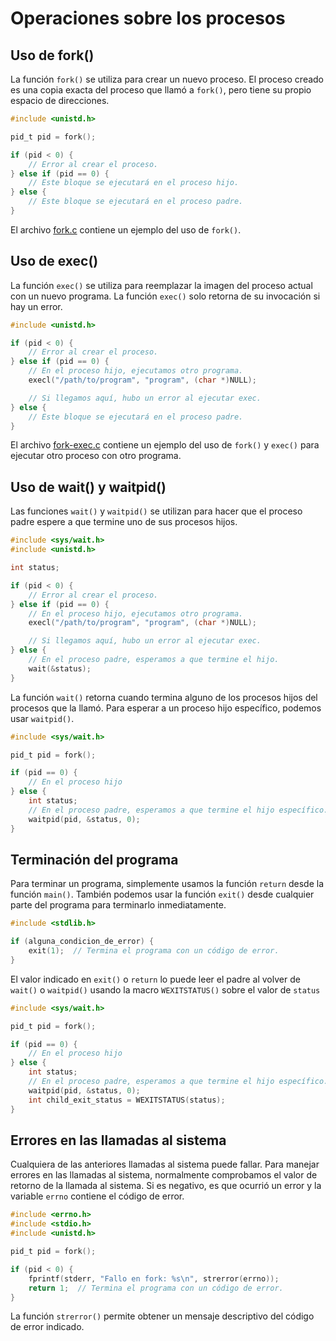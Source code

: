 # Operaciones sobre los procesos

## Uso de fork()

La función `fork()` se utiliza para crear un nuevo proceso.
El proceso creado es una copia exacta del proceso que llamó a `fork()`, pero tiene su propio espacio de direcciones.

```c
#include <unistd.h>

pid_t pid = fork();

if (pid < 0) {
    // Error al crear el proceso.
} else if (pid == 0) {
    // Este bloque se ejecutará en el proceso hijo.
} else {
    // Este bloque se ejecutará en el proceso padre.
}
```

El archivo [fork.c](fork.c) contiene un ejemplo del uso de `fork()`. 

## Uso de exec()

La función `exec()` se utiliza para reemplazar la imagen del proceso actual con un nuevo programa.
La función `exec()` solo retorna de su invocación si hay un error.

```c
#include <unistd.h>

if (pid < 0) {
    // Error al crear el proceso.
} else if (pid == 0) {
    // En el proceso hijo, ejecutamos otro programa.
    execl("/path/to/program", "program", (char *)NULL);

    // Si llegamos aquí, hubo un error al ejecutar exec.
} else {
    // Este bloque se ejecutará en el proceso padre.
}
```

El archivo [fork-exec.c](fork-exec.c) contiene un ejemplo del uso de `fork()` y `exec()` para ejecutar otro proceso con otro programa. 

## Uso de wait() y waitpid()

Las funciones `wait()` y `waitpid()` se utilizan para hacer que el proceso padre espere a que termine uno de sus procesos hijos.

```c
#include <sys/wait.h>
#include <unistd.h>

int status;

if (pid < 0) {
    // Error al crear el proceso.
} else if (pid == 0) {
    // En el proceso hijo, ejecutamos otro programa.
    execl("/path/to/program", "program", (char *)NULL);

    // Si llegamos aquí, hubo un error al ejecutar exec.
} else {
    // En el proceso padre, esperamos a que termine el hijo.
    wait(&status);
}
```

La función `wait()` retorna cuando termina alguno de los procesos hijos del procesos que la llamó.
Para esperar a un proceso hijo específico, podemos usar `waitpid()`.

```c
#include <sys/wait.h>

pid_t pid = fork();

if (pid == 0) {
    // En el proceso hijo
} else {
    int status;
    // En el proceso padre, esperamos a que termine el hijo específico.
    waitpid(pid, &status, 0);
}
```

## Terminación del programa

Para terminar un programa, simplemente usamos la función `return` desde la función `main()`.
También podemos usar la función `exit()` desde cualquier parte del programa para terminarlo inmediatamente.

```c
#include <stdlib.h>

if (alguna_condicion_de_error) {
    exit(1);  // Termina el programa con un código de error.
}
```

El valor indicado en `exit()` o `return` lo puede leer el padre al volver de `wait()` o `waitpid()` usando la macro `WEXITSTATUS()` sobre el valor  de `status`

```c
#include <sys/wait.h>

pid_t pid = fork();

if (pid == 0) {
    // En el proceso hijo
} else {
    int status;
    // En el proceso padre, esperamos a que termine el hijo específico.
    waitpid(pid, &status, 0);
    int child_exit_status = WEXITSTATUS(status);
}
```

## Errores en las llamadas al sistema

Cualquiera de las anteriores llamadas al sistema puede fallar.
Para manejar errores en las llamadas al sistema, normalmente comprobamos el valor de retorno de la llamada al sistema.
Si es negativo, es que ocurrió un error y la variable `errno` contiene el código de error.

```c
#include <errno.h>
#include <stdio.h>
#include <unistd.h>

pid_t pid = fork();

if (pid < 0) {
    fprintf(stderr, "Fallo en fork: %s\n", strerror(errno));
    return 1;  // Termina el programa con un código de error.
}
```

La función `strerror()` permite obtener un mensaje descriptivo del código de error indicado.